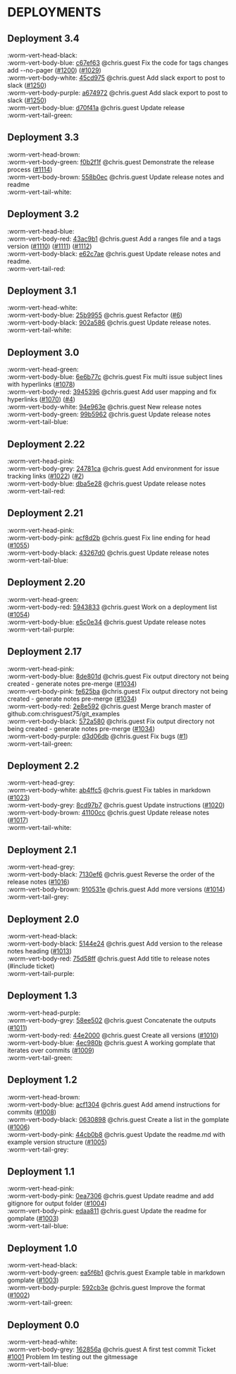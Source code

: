 # DEPLOYMENTS
## Deployment 3.4
:worm-vert-head-black:   
:worm-vert-body-blue: [c67ef63](https://github.com/chrisguest75/git_examples/commit/c67ef63) @chris.guest Fix the code for tags changes  add --no-pager ([#1200](https://github.com/chrisguest75/git_examples/issues/1200)) ([#1029](https://github.com/chrisguest75/git_examples/issues/1029))   
:worm-vert-body-white: [45cd975](https://github.com/chrisguest75/git_examples/commit/45cd975) @chris.guest Add slack export to post to slack ([#1250](https://github.com/chrisguest75/git_examples/issues/1250))   
:worm-vert-body-purple: [a674972](https://github.com/chrisguest75/git_examples/commit/a674972) @chris.guest Add slack export to post to slack ([#1250](https://github.com/chrisguest75/git_examples/issues/1250))   
:worm-vert-body-blue: [d70f41a](https://github.com/chrisguest75/git_examples/commit/d70f41a) @chris.guest Update release   
:worm-vert-tail-green:
## Deployment 3.3
:worm-vert-head-brown:   
:worm-vert-body-green: [f0b2f1f](https://github.com/chrisguest75/git_examples/commit/f0b2f1f) @chris.guest Demonstrate the release process ([#1114](https://github.com/chrisguest75/git_examples/issues/1114))   
:worm-vert-body-brown: [558b0ec](https://github.com/chrisguest75/git_examples/commit/558b0ec) @chris.guest Update release notes and readme   
:worm-vert-tail-white:
## Deployment 3.2
:worm-vert-head-blue:   
:worm-vert-body-red: [43ac9b1](https://github.com/chrisguest75/git_examples/commit/43ac9b1) @chris.guest Add a ranges file and a tags version ([#1110](https://github.com/chrisguest75/git_examples/issues/1110)) ([#1111](https://github.com/chrisguest75/git_examples/issues/1111)) ([#1112](https://github.com/chrisguest75/git_examples/issues/1112))   
:worm-vert-body-black: [e62c7ae](https://github.com/chrisguest75/git_examples/commit/e62c7ae) @chris.guest Update release notes and readme.   
:worm-vert-tail-red:
## Deployment 3.1
:worm-vert-head-white:   
:worm-vert-body-blue: [25b9955](https://github.com/chrisguest75/git_examples/commit/25b9955) @chris.guest Refactor ([#6](https://github.com/chrisguest75/git_examples/issues/6))   
:worm-vert-body-black: [902a586](https://github.com/chrisguest75/git_examples/commit/902a586) @chris.guest Update release notes.   
:worm-vert-tail-white:
## Deployment 3.0
:worm-vert-head-green:   
:worm-vert-body-blue: [6e6b77c](https://github.com/chrisguest75/git_examples/commit/6e6b77c) @chris.guest Fix multi issue subject lines with hyperlinks ([#1078](https://github.com/chrisguest75/git_examples/issues/1078))   
:worm-vert-body-red: [3945396](https://github.com/chrisguest75/git_examples/commit/3945396) @chris.guest Add user mapping and fix hyperlinks ([#1070](https://github.com/chrisguest75/git_examples/issues/1070)) ([#4](https://github.com/chrisguest75/git_examples/issues/4))   
:worm-vert-body-white: [94e963e](https://github.com/chrisguest75/git_examples/commit/94e963e) @chris.guest New release notes   
:worm-vert-body-green: [99b5962](https://github.com/chrisguest75/git_examples/commit/99b5962) @chris.guest Update release notes   
:worm-vert-tail-blue:
## Deployment 2.22
:worm-vert-head-pink:   
:worm-vert-body-grey: [24781ca](https://github.com/chrisguest75/git_examples/commit/24781ca) @chris.guest Add environment for issue tracking links  ([#1022](https://github.com/chrisguest75/git_examples/issues/1022)) ([#2](https://github.com/chrisguest75/git_examples/issues/2))   
:worm-vert-body-blue: [dba5e28](https://github.com/chrisguest75/git_examples/commit/dba5e28) @chris.guest Update release notes   
:worm-vert-tail-red:
## Deployment 2.21
:worm-vert-head-pink:   
:worm-vert-body-pink: [acf8d2b](https://github.com/chrisguest75/git_examples/commit/acf8d2b) @chris.guest Fix line ending for head ([#1055](https://github.com/chrisguest75/git_examples/issues/1055))   
:worm-vert-body-black: [43267d0](https://github.com/chrisguest75/git_examples/commit/43267d0) @chris.guest Update release notes   
:worm-vert-tail-blue:
## Deployment 2.20
:worm-vert-head-green:   
:worm-vert-body-red: [5943833](https://github.com/chrisguest75/git_examples/commit/5943833) @chris.guest Work on a deployment list ([#1054](https://github.com/chrisguest75/git_examples/issues/1054))   
:worm-vert-body-blue: [e5c0e34](https://github.com/chrisguest75/git_examples/commit/e5c0e34) @chris.guest Update release notes   
:worm-vert-tail-purple:
## Deployment 2.17
:worm-vert-head-pink:   
:worm-vert-body-blue: [8de801d](https://github.com/chrisguest75/git_examples/commit/8de801d) @chris.guest Fix output directory not being created - generate notes pre-merge ([#1034](https://github.com/chrisguest75/git_examples/issues/1034))   
:worm-vert-body-pink: [fe625ba](https://github.com/chrisguest75/git_examples/commit/fe625ba) @chris.guest Fix output directory not being created - generate notes pre-merge ([#1034](https://github.com/chrisguest75/git_examples/issues/1034))   
:worm-vert-body-red: [2e8e592](https://github.com/chrisguest75/git_examples/commit/2e8e592) @chris.guest Merge branch master of github.com:chrisguest75/git_examples   
:worm-vert-body-black: [572a580](https://github.com/chrisguest75/git_examples/commit/572a580) @chris.guest Fix output directory not being created - generate notes pre-merge ([#1034](https://github.com/chrisguest75/git_examples/issues/1034))   
:worm-vert-body-purple: [d3d06db](https://github.com/chrisguest75/git_examples/commit/d3d06db) @chris.guest Fix bugs ([#1](https://github.com/chrisguest75/git_examples/issues/1))   
:worm-vert-tail-green:
## Deployment 2.2
:worm-vert-head-grey:   
:worm-vert-body-white: [ab4ffc5](https://github.com/chrisguest75/git_examples/commit/ab4ffc5) @chris.guest Fix tables in markdown ([#1023](https://github.com/chrisguest75/git_examples/issues/1023))   
:worm-vert-body-grey: [8cd97b7](https://github.com/chrisguest75/git_examples/commit/8cd97b7) @chris.guest Update instructions ([#1020](https://github.com/chrisguest75/git_examples/issues/1020))   
:worm-vert-body-brown: [41100cc](https://github.com/chrisguest75/git_examples/commit/41100cc) @chris.guest Update release notes ([#1017](https://github.com/chrisguest75/git_examples/issues/1017))   
:worm-vert-tail-white:
## Deployment 2.1
:worm-vert-head-grey:   
:worm-vert-body-black: [7130ef6](https://github.com/chrisguest75/git_examples/commit/7130ef6) @chris.guest Reverse the order of the release notes ([#1016](https://github.com/chrisguest75/git_examples/issues/1016))   
:worm-vert-body-brown: [910531e](https://github.com/chrisguest75/git_examples/commit/910531e) @chris.guest Add more versions  ([#1014](https://github.com/chrisguest75/git_examples/issues/1014))   
:worm-vert-tail-grey:
## Deployment 2.0
:worm-vert-head-black:   
:worm-vert-body-black: [5144e24](https://github.com/chrisguest75/git_examples/commit/5144e24) @chris.guest Add version to the release notes heading ([#1013](https://github.com/chrisguest75/git_examples/issues/1013))   
:worm-vert-body-red: [75d58ff](https://github.com/chrisguest75/git_examples/commit/75d58ff) @chris.guest Add title to release notes (#include ticket)   
:worm-vert-tail-purple:
## Deployment 1.3
:worm-vert-head-purple:   
:worm-vert-body-grey: [58ee502](https://github.com/chrisguest75/git_examples/commit/58ee502) @chris.guest Concatenate the outputs ([#1011](https://github.com/chrisguest75/git_examples/issues/1011))   
:worm-vert-body-red: [44e2000](https://github.com/chrisguest75/git_examples/commit/44e2000) @chris.guest Create all versions ([#1010](https://github.com/chrisguest75/git_examples/issues/1010))   
:worm-vert-body-blue: [4ec980b](https://github.com/chrisguest75/git_examples/commit/4ec980b) @chris.guest A working gomplate that iterates over commits ([#1009](https://github.com/chrisguest75/git_examples/issues/1009))   
:worm-vert-tail-green:
## Deployment 1.2
:worm-vert-head-brown:   
:worm-vert-body-blue: [acf1304](https://github.com/chrisguest75/git_examples/commit/acf1304) @chris.guest Add amend instructions for commits ([#1008](https://github.com/chrisguest75/git_examples/issues/1008))   
:worm-vert-body-black: [0630898](https://github.com/chrisguest75/git_examples/commit/0630898) @chris.guest Create a list in the gomplate ([#1006](https://github.com/chrisguest75/git_examples/issues/1006))   
:worm-vert-body-pink: [44cb0b8](https://github.com/chrisguest75/git_examples/commit/44cb0b8) @chris.guest Update the readme.md with example version structure ([#1005](https://github.com/chrisguest75/git_examples/issues/1005))   
:worm-vert-tail-grey:
## Deployment 1.1
:worm-vert-head-pink:   
:worm-vert-body-pink: [0ea7306](https://github.com/chrisguest75/git_examples/commit/0ea7306) @chris.guest Update readme and add gitignore for output folder ([#1004](https://github.com/chrisguest75/git_examples/issues/1004))   
:worm-vert-body-pink: [edaa811](https://github.com/chrisguest75/git_examples/commit/edaa811) @chris.guest Update the readme for gomplate ([#1003](https://github.com/chrisguest75/git_examples/issues/1003))   
:worm-vert-tail-blue:
## Deployment 1.0
:worm-vert-head-black:   
:worm-vert-body-green: [ea5f6b1](https://github.com/chrisguest75/git_examples/commit/ea5f6b1) @chris.guest Example table in markdown gomplate ([#1003](https://github.com/chrisguest75/git_examples/issues/1003))   
:worm-vert-body-purple: [592cb3e](https://github.com/chrisguest75/git_examples/commit/592cb3e) @chris.guest Improve the format ([#1002](https://github.com/chrisguest75/git_examples/issues/1002))   
:worm-vert-tail-green:
## Deployment 0.0
:worm-vert-head-white:   
:worm-vert-body-grey: [162856a](https://github.com/chrisguest75/git_examples/commit/162856a) @chris.guest A first test commit Ticket [#1001](https://github.com/chrisguest75/git_examples/issues/1001) Problem Im testing out the gitmessage   
:worm-vert-tail-blue:
